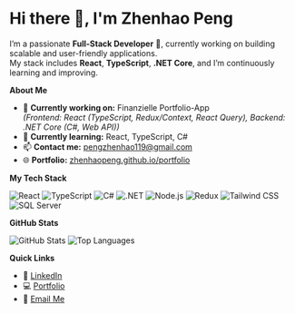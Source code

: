<h1>Hi there 👋, I'm Zhenhao Peng</h1>

I’m a passionate **Full-Stack Developer** 🚀, currently working on building scalable and user-friendly applications.  
My stack includes **React**, **TypeScript**, **.NET Core**, and I’m continuously learning and improving.


**About Me**  
- 🔭 **Currently working on:** Finanzielle Portfolio-App  
  *(Frontend: React (TypeScript, Redux/Context, React Query), Backend: .NET Core (C#, Web API))*  
- 🌱 **Currently learning:** React, TypeScript, C#  
- 📫 **Contact me:** [pengzhenhao119@gmail.com](mailto:pengzhenhao119@gmail.com)  
- 🌐 **Portfolio:** [zhenhaopeng.github.io/portfolio](https://zhenhaopeng.github.io/portfolio/)  


**My Tech Stack**  
<div>
  <img src="https://img.shields.io/badge/React-%2361DAFB.svg?style=for-the-badge&logo=react&logoColor=black" alt="React" />
  <img src="https://img.shields.io/badge/TypeScript-%23007ACC.svg?style=for-the-badge&logo=typescript&logoColor=white" alt="TypeScript" />
  <img src="https://img.shields.io/badge/C%23-%23239120.svg?style=for-the-badge&logo=csharp&logoColor=white" alt="C#" />
  <img src="https://img.shields.io/badge/.NET-%235C2D91.svg?style=for-the-badge&logo=dotnet&logoColor=white" alt=".NET" />
  <img src="https://img.shields.io/badge/Node.js-%23339933.svg?style=for-the-badge&logo=node.js&logoColor=white" alt="Node.js" />
  <img src="https://img.shields.io/badge/Redux-%23764ABC.svg?style=for-the-badge&logo=redux&logoColor=white" alt="Redux" />
  <img src="https://img.shields.io/badge/TailwindCSS-%2338B2AC.svg?style=for-the-badge&logo=tailwindcss&logoColor=white" alt="Tailwind CSS" />
  <img src="https://img.shields.io/badge/MS%20SQL-%23CC2927.svg?style=for-the-badge&logo=microsoftsqlserver&logoColor=white" alt="SQL Server" />
</div>


**GitHub Stats**  
<div>
  <img src="https://github-readme-stats.vercel.app/api?username=zhenhaopeng&show_icons=true&theme=tokyonight&include_all_commits=true&count_private=true" alt="GitHub Stats" />
  <img src="https://github-readme-stats.vercel.app/api/top-langs/?username=zhenhaopeng&layout=compact&theme=tokyonight" alt="Top Languages" />
</div>


**Quick Links**  
- 💼 [LinkedIn](https://linkedin.com/in/zhenhao-peng-2433371b3/)  
- 💻 [Portfolio](https://zhenhaopeng.github.io/portfolio/)  
- 📧 [Email Me](mailto:pengzhenhao119@gmail.com)  
